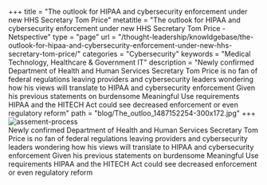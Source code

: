 +++
title = "The outlook for HIPAA and cybersecurity enforcement under new HHS Secretary Tom Price"
metatitle = "The outlook for HIPAA and cybersecurity enforcement under new HHS Secretary Tom Price - Netspective"
type = "page"
url =  "/thought-leadership/knowldgebase/the-outlook-for-hipaa-and-cybersecurity-enforcement-under-new-hhs-secretary-tom-price/"
categories = "Cybersecurity"
keywords = "Medical Technology, Healthcare & Government IT"
description = "Newly confirmed Department of Health and Human Services Secretary Tom Price is no fan of federal regulations leaving providers and cybersecurity leaders wondering how his views will translate to HIPAA and cybersecurity enforcement Given his previous statements on burdensome Meaningful Use requirements HIPAA and the HITECH Act could see decreased enforcement or even regulatory reform"
path =  "blog/The_outloo_1487152254-300x172.jpg"
+++
 ![assement-process](/blog/The_outloo_1487152254-300x172.jpg#center) </br>
 Newly confirmed Department of Health and Human Services Secretary Tom Price is no fan of federal regulations leaving providers and cybersecurity leaders wondering how his views will translate to HIPAA and cybersecurity enforcement Given his previous statements on burdensome Meaningful Use requirements HIPAA and the HITECH Act could see decreased enforcement or even regulatory reform